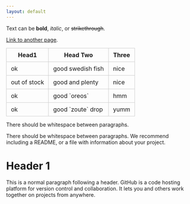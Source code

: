 ```yaml
---
layout: default
---
```


<style>
/* Add CSS styles here */
/* Your existing styles here */
.table-container {
  position: relative;
  overflow: hidden;
}

.table-container:hover .floating-table {
  transform: translateY(-10px);
  transition: transform 0.3s ease-in-out;
  box-shadow: 0px 8px 16px rgba(0, 0, 0, 0.2);
  background-color: #fff;
}

.floating-table {
  position: relative;
  z-index: 1;
  transition: transform 0.3s ease-in-out;
  border-collapse: collapse;
  margin: 0;
}

.floating-table th,
.floating-table td {
  padding: 8px 12px;
  border: 1px solid #ccc;
}

</style>

Text can be **bold**, _italic_, or ~~strikethrough~~.

[Link to another page](./another-page.html).

<!-- Add a container for the table -->
<div class="table-container">
  <table class="floating-table">
    <!-- Your table content here -->
    <thead>
      <tr>
        <th>Head1</th>
        <th>Head Two</th>
        <th>Three</th>
      </tr>
    </thead>
    <tbody>
      <tr>
        <td>ok</td>
        <td>good swedish fish</td>
        <td>nice</td>
      </tr>
      <tr>
        <td>out of stock</td>
        <td>good and plenty</td>
        <td>nice</td>
      </tr>
      <tr>
        <td>ok</td>
        <td>good `oreos`</td>
        <td>hmm</td>
      </tr>
      <tr>
        <td>ok</td>
        <td>good `zoute` drop</td>
        <td>yumm</td>
      </tr>
    </tbody>
  </table>
</div>

There should be whitespace between paragraphs.

There should be whitespace between paragraphs. We recommend including a README, or a file with information about your project.

# Header 1

This is a normal paragraph following a header. GitHub is a code hosting platform for version control and collaboration. It lets you and others work together on projects from anywhere.

<!-- The rest of your Markdown content... -->

